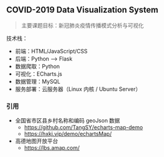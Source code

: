## COVID-2019 Data Visualization System

> 主要课题目标：新冠肺炎疫情传播模式分析与可视化

技术栈：

- 前端：HTML/JavaScript/CSS
- 后端：Python --> Flask
- 数据爬取：Python
- 可视化：ECharts.js
- 数据管理：MySQL
- 服务部署：云服务器（Linux 内核 / Ubuntu Server）

### 引用

- 全国省市区县乡村名称和编码 geoJson 数据
  - https://github.com/TangSY/echarts-map-demo
  - https://hxkj.vip/demo/echartsMap/
- 高德地图开放平台
  - https://lbs.amap.com/